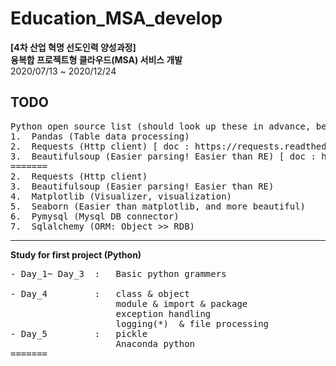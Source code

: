 # Education_MSA_develop
**[4차 산업 혁명 선도인력 양성과정]** <br>
**융복합 프로젝트형 클라우드(MSA) 서비스 개발** <br>
2020/07/13 ~ 2020/12/24<br>


**TODO**<br>
------
<pre>
Python open source list (should look up these in advance, before the class)
1.	Pandas (Table data processing)
2.	Requests (Http client) [ doc : https://requests.readthedocs.io/en/master/ ]
3.	Beautifulsoup (Easier parsing! Easier than RE) [ doc : https://www.crummy.com/software/BeautifulSoup/ ]
=======
2.	Requests (Http client)
3.	Beautifulsoup (Easier parsing! Easier than RE) 
4.	Matplotlib (Visualizer, visualization)
5.	Seaborn (Easier than matplotlib, and more beautiful) 
6.	Pymysql (Mysql DB connector)
7.	Sqlalchemy (ORM: Object >> RDB)
</pre>


------
**Study for first project (Python)**
<pre>
- Day_1~ Day_3  :   Basic python grammers<br>
- Day_4         :   class & object
                    module & import & package
                    exception handling
                    logging(*)  & file processing
- Day_5         :   pickle
                    Anaconda python
=======

</pre>


